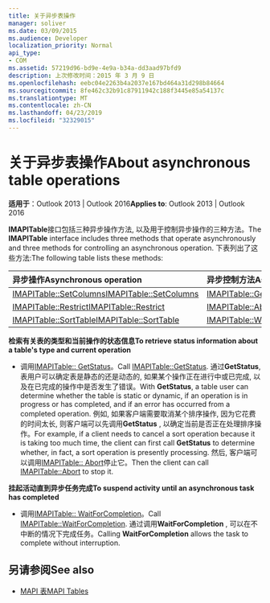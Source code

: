 ```yaml
---
title: 关于异步表操作
manager: soliver
ms.date: 03/09/2015
ms.audience: Developer
localization_priority: Normal
api_type:
- COM
ms.assetid: 57219d96-bd9e-4e9a-b34a-dd3aad97bfd9
description: 上次修改时间：2015 年 3 月 9 日
ms.openlocfilehash: eebc04e2263b4a2037e167bd464a31d298b84664
ms.sourcegitcommit: 8fe462c32b91c87911942c188f3445e85a54137c
ms.translationtype: MT
ms.contentlocale: zh-CN
ms.lasthandoff: 04/23/2019
ms.locfileid: "32329015"
---
```

# <a name="about-asynchronous-table-operations"></a><span data-ttu-id="06c08-103">关于异步表操作</span><span class="sxs-lookup"><span data-stu-id="06c08-103">About asynchronous table operations</span></span>
 
<span data-ttu-id="06c08-104">**适用于**：Outlook 2013 | Outlook 2016</span><span class="sxs-lookup"><span data-stu-id="06c08-104">**Applies to**: Outlook 2013 | Outlook 2016</span></span> 
  
<span data-ttu-id="06c08-105">**IMAPITable**接口包括三种异步操作方法, 以及用于控制异步操作的三种方法。</span><span class="sxs-lookup"><span data-stu-id="06c08-105">The **IMAPITable** interface includes three methods that operate asynchronously and three methods for controlling an asynchronous operation.</span></span> <span data-ttu-id="06c08-106">下表列出了这些方法:</span><span class="sxs-lookup"><span data-stu-id="06c08-106">The following table lists these methods:</span></span> 
  
|<span data-ttu-id="06c08-107">**异步操作**</span><span class="sxs-lookup"><span data-stu-id="06c08-107">**Asynchronous operation**</span></span>|<span data-ttu-id="06c08-108">**异步控制方法**</span><span class="sxs-lookup"><span data-stu-id="06c08-108">**Asynchronous control method**</span></span>|
|:-----|:-----|
|[<span data-ttu-id="06c08-109">IMAPITable::SetColumns</span><span class="sxs-lookup"><span data-stu-id="06c08-109">IMAPITable::SetColumns</span></span>](imapitable-setcolumns.md) <br/> |[<span data-ttu-id="06c08-110">IMAPITable::GetStatus</span><span class="sxs-lookup"><span data-stu-id="06c08-110">IMAPITable::GetStatus</span></span>](imapitable-getstatus.md) <br/> |
|[<span data-ttu-id="06c08-111">IMAPITable::Restrict</span><span class="sxs-lookup"><span data-stu-id="06c08-111">IMAPITable::Restrict</span></span>](imapitable-restrict.md) <br/> |[<span data-ttu-id="06c08-112">IMAPITable::Abort</span><span class="sxs-lookup"><span data-stu-id="06c08-112">IMAPITable::Abort</span></span>](imapitable-abort.md) <br/> |
|[<span data-ttu-id="06c08-113">IMAPITable::SortTable</span><span class="sxs-lookup"><span data-stu-id="06c08-113">IMAPITable::SortTable</span></span>](imapitable-sorttable.md) <br/> |[<span data-ttu-id="06c08-114">IMAPITable::WaitForCompletion</span><span class="sxs-lookup"><span data-stu-id="06c08-114">IMAPITable::WaitForCompletion</span></span>](imapitable-waitforcompletion.md) <br/> |
   
<span data-ttu-id="06c08-115">**检索有关表的类型和当前操作的状态信息**</span><span class="sxs-lookup"><span data-stu-id="06c08-115">**To retrieve status information about a table's type and current operation**</span></span>
  
- <span data-ttu-id="06c08-116">调用[IMAPITable:: GetStatus](imapitable-getstatus.md)。</span><span class="sxs-lookup"><span data-stu-id="06c08-116">Call [IMAPITable::GetStatus](imapitable-getstatus.md).</span></span> <span data-ttu-id="06c08-117">通过**GetStatus**, 表用户可以确定表是静态的还是动态的, 如果某个操作正在进行中或已完成, 以及在已完成的操作中是否发生了错误。</span><span class="sxs-lookup"><span data-stu-id="06c08-117">With **GetStatus**, a table user can determine whether the table is static or dynamic, if an operation is in progress or has completed, and if an error has occurred from a completed operation.</span></span> <span data-ttu-id="06c08-118">例如, 如果客户端需要取消某个排序操作, 因为它花费的时间太长, 则客户端可以先调用**GetStatus** , 以确定当前是否正在处理排序操作。</span><span class="sxs-lookup"><span data-stu-id="06c08-118">For example, if a client needs to cancel a sort operation because it is taking too much time, the client can first call **GetStatus** to determine whether, in fact, a sort operation is presently processing.</span></span> <span data-ttu-id="06c08-119">然后, 客户端可以调用[IMAPITable:: Abort](imapitable-abort.md)停止它。</span><span class="sxs-lookup"><span data-stu-id="06c08-119">Then the client can call [IMAPITable::Abort](imapitable-abort.md) to stop it.</span></span> 
    
<span data-ttu-id="06c08-120">**挂起活动直到异步任务完成**</span><span class="sxs-lookup"><span data-stu-id="06c08-120">**To suspend activity until an asynchronous task has completed**</span></span>
  
- <span data-ttu-id="06c08-121">调用[IMAPITable:: WaitForCompletion](imapitable-waitforcompletion.md)。</span><span class="sxs-lookup"><span data-stu-id="06c08-121">Call [IMAPITable::WaitForCompletion](imapitable-waitforcompletion.md).</span></span> <span data-ttu-id="06c08-122">通过调用**WaitForCompletion** , 可以在不中断的情况下完成任务。</span><span class="sxs-lookup"><span data-stu-id="06c08-122">Calling **WaitForCompletion** allows the task to complete without interruption.</span></span> 
    
## <a name="see-also"></a><span data-ttu-id="06c08-123">另请参阅</span><span class="sxs-lookup"><span data-stu-id="06c08-123">See also</span></span>

- [<span data-ttu-id="06c08-124">MAPI 表</span><span class="sxs-lookup"><span data-stu-id="06c08-124">MAPI Tables</span></span>](mapi-tables.md)

